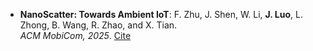 - **NanoScatter: Towards Ambient IoT**: F. Zhu, J. Shen, W. Li, **J. Luo**, L. Zhong, B. Wang, R. Zhao, and X. Tian.<br> *ACM MobiCom, 2025*. [Cite](https://klaw-2003.github.io/JianyuLuo/)
